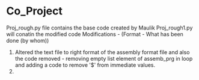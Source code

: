 # Co_Project
Proj_rough.py file contains the base code created by Maulik
Proj_rough1.py will conatin the modified code 
Modifications - (Format - What has been done (by whom))
  1. Altered the text file to right format of the assembly format file and also the code removed -  removing empty list element of assemb_prg in loop and adding a code
     to remove '$' from immediate values.
  2. 

